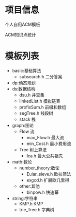 
# 项目信息

个人自用ACM模板

ACM知识点统计

# 模板列表

- basic:基础算法
  - subsearch.h 二分答案
- dp:动态规划
- ds:数据结构
  - dsu.h 并查集
  - linkedList.h 模拟链表
  - profixSum.h 前缀和数组
  - segTree.h 线段树
  - stack 栈
- graph:图论
  - Flow 流
    - max_Flow.h 最大流
    - min_Cost.h 最小费用流
  - Tree 树上算法
    - lca.h 最大公共祖先
- math:数论
  - number_theory:数论
    - Eular_sieve.h 欧拉筛法
    - exgcd.h 扩展欧几里得
  - other:其他
    - binpow.h 快速幂
- string:字符串
  - KMP.h KMP
  - trie_Tree.h 字典树

